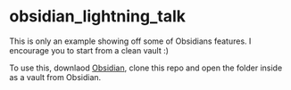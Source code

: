 ﻿# obsidian_lightning_talk


This is only an example showing off some of Obsidians features. I encourage you to start from a clean vault :)

To use this, downlaod [Obsidian](https://obsidian.md/download), clone this repo and open the folder inside as a vault from Obsidian.
